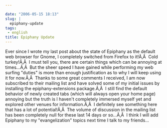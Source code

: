 ```yaml
---

date: "2006-05-15 18:13"
slug: |
  epiphany-update
tags:
 - english
title: Epiphany Update
---
```


Ever since I wrote my last post about the state of Epiphany as the
default web browser for Gnome, I completely switched from Firefox to
it!Ã‚Â  Cold turkey!Ã‚Â  I must tell you, there are certain things which
can be annoying at times...Ã‚Â  But the sheer speed I have gained while
performing my web surfing "duties" is more than enough justification as
to why I will keep using it for now.Ã‚Â  Thanks to some great comments I
received, I am now subscribed to their mailing list and have solved some
of my initial issues by installing the epiphany-extensions package.Ã‚Â 
I still find the default behavior of newly created tabs (which will
always open your home page) annoying but the truth is I haven't
completely immersed myself yet and explored other venues for
information.Ã‚Â  I definitely see something here that has a lot of
potential!Ã‚Â  The volume of discussion in the mailing list has been
completely null for these last 14 days or so...Ã‚Â  I think I will add
Epiphany to my "evangelization" topics next time I talk to my friends...
